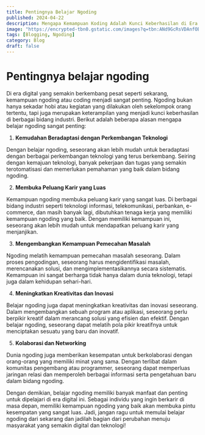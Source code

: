 ```yaml
---
title: Pentingnya Belajar Ngoding
published: 2024-04-22
description: Mengapa Kemampuan Koding Adalah Kunci Keberhasilan di Era Digital 
image: "https://encrypted-tbn0.gstatic.com/images?q=tbn:ANd9GcRsVDAnfOBHEzTsPE0UQIK9y-pCXkTEa54JVg&usqp=CAU"
tags: [Blogging, Ngoding]
category: Blog
draft: false
---
```


# Pentingnya belajar ngoding

Di era digital yang semakin berkembang pesat seperti sekarang, kemampuan ngoding atau coding menjadi sangat penting. Ngoding bukan hanya sekadar hobi atau kegiatan yang dilakukan oleh sekelompok orang tertentu, tapi juga merupakan keterampilan yang menjadi kunci keberhasilan di berbagai bidang industri. Berikut adalah beberapa alasan mengapa belajar ngoding sangat penting:

1. **Kemudahan Beradaptasi dengan Perkembangan Teknologi**

Dengan belajar ngoding, seseorang akan lebih mudah untuk beradaptasi dengan berbagai perkembangan teknologi yang terus berkembang. Seiring dengan kemajuan teknologi, banyak pekerjaan dan tugas yang semakin terotomatisasi dan memerlukan pemahaman yang baik dalam bidang ngoding.

2. **Membuka Peluang Karir yang Luas**

Kemampuan ngoding membuka peluang karir yang sangat luas. Di berbagai bidang industri seperti teknologi informasi, telekomunikasi, perbankan, e-commerce, dan masih banyak lagi, dibutuhkan tenaga kerja yang memiliki kemampuan ngoding yang baik. Dengan memiliki kemampuan ini, seseorang akan lebih mudah untuk mendapatkan peluang karir yang menjanjikan.

3. **Mengembangkan Kemampuan Pemecahan Masalah**

Ngoding melatih kemampuan pemecahan masalah seseorang. Dalam proses pengodingan, seseorang harus mengidentifikasi masalah, merencanakan solusi, dan mengimplementasikannya secara sistematis. Kemampuan ini sangat berharga tidak hanya dalam dunia teknologi, tetapi juga dalam kehidupan sehari-hari.

4. **Meningkatkan Kreativitas dan Inovasi**

Belajar ngoding juga dapat meningkatkan kreativitas dan inovasi seseorang. Dalam mengembangkan sebuah program atau aplikasi, seseorang perlu berpikir kreatif dalam merancang solusi yang efisien dan efektif. Dengan belajar ngoding, seseorang dapat melatih pola pikir kreatifnya untuk menciptakan sesuatu yang baru dan inovatif.

5. **Kolaborasi dan Networking**

Dunia ngoding juga memberikan kesempatan untuk berkolaborasi dengan orang-orang yang memiliki minat yang sama. Dengan terlibat dalam komunitas pengembang atau programmer, seseorang dapat memperluas jaringan relasi dan memperoleh berbagai informasi serta pengetahuan baru dalam bidang ngoding.


Dengan demikian, belajar ngoding memiliki banyak manfaat dan penting untuk dipelajari di era digital ini. Sebagai individu yang ingin berkarir di masa depan, memiliki kemampuan ngoding yang baik akan membuka pintu kesempatan yang sangat luas. Jadi, jangan ragu untuk memulai belajar ngoding dari sekarang dan jadilah bagian dari perubahan menuju masyarakat yang semakin digital dan teknologi!
